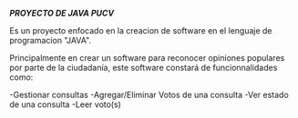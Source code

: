_**PROYECTO DE JAVA PUCV**_

Es un proyecto enfocado en la creacion de software en el lenguaje de programacion "JAVA". 

Principalmente en crear un software para reconocer opiniones populares por parte de la ciudadanía, este software constará de funcionnalidades
como:

-Gestionar consultas
-Agregar/Eliminar Votos de una consulta
-Ver estado de una consulta
-Leer voto(s)


